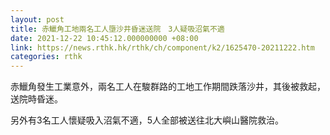 ```yaml
---
layout: post
title: 赤鱲角工地兩名工人墮沙井昏迷送院　3人疑吸沼氣不適
date: 2021-12-22 10:45:12.000000000 +08:00
link: https://news.rthk.hk/rthk/ch/component/k2/1625470-20211222.htm
categories: rthk
---
```


赤鱲角發生工業意外，兩名工人在駿群路的工地工作期間跌落沙井，其後被救起，送院時昏迷。

另外有3名工人懷疑吸入沼氣不適，5人全部被送往北大嶼山醫院救治。
